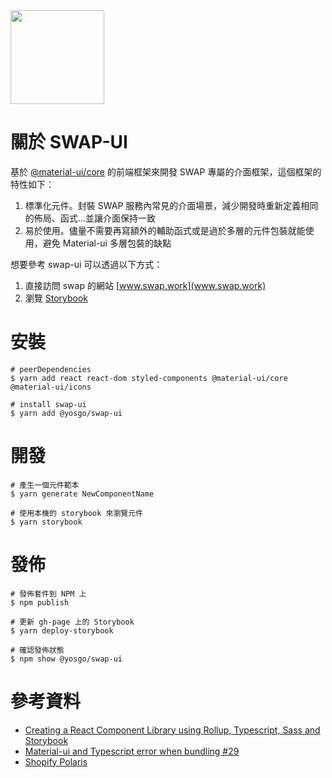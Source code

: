 <img src="https://raw.githubusercontent.com/yosgo-open-source/swap-ui/master/src/SWAPLogo/SWAP_LOGO_01.svg" width="150" />

# 關於 SWAP-UI

基於 [@material-ui/core](https://material-ui.com/) 的前端框架來開發 SWAP 專屬的介面框架，這個框架的特性如下：

1. 標準化元件。封裝 SWAP 服務內常見的介面場景，減少開發時重新定義相同的佈局、函式...並讓介面保持一致
2. 易於使用。儘量不需要再寫額外的輔助函式或是過於多層的元件包裝就能使用，避免 Material-ui 多層包裝的缺點

想要參考 swap-ui 可以透過以下方式：

1. 直接訪問 swap 的網站 [www.swap.work](www.swap.work)
2. 瀏覽 <a href="https://yosgo-open-source.github.io/swap-ui/?path=/docs/swaplogo--%E8%AA%8D%E8%AD%98" target="_blank">Storybook</a>

# 安裝

```
# peerDependencies
$ yarn add react react-dom styled-components @material-ui/core @material-ui/icons

# install swap-ui
$ yarn add @yosgo/swap-ui
```

# 開發

```
# 產生一個元件範本
$ yarn generate NewComponentName

# 使用本機的 storybook 來瀏覽元件
$ yarn storybook
```

# 發佈

```
# 發佈套件到 NPM 上
$ npm publish

# 更新 gh-page 上的 Storybook
$ yarn deploy-storybook

# 確認發佈狀態
$ npm show @yosgo/swap-ui
```

# 參考資料

- [Creating a React Component Library using Rollup, Typescript, Sass and Storybook](https://blog.harveydelaney.com/creating-your-own-react-component-library/)
- [Material-ui and Typescript error when bundling #29](https://github.com/transitive-bullshit/react-modern-library-boilerplate/issues/29#issuecomment-635883117)
- [Shopify Polaris](https://5d559397bae39100201eedc1-jyzwfelqxv.chromatic.com/)
